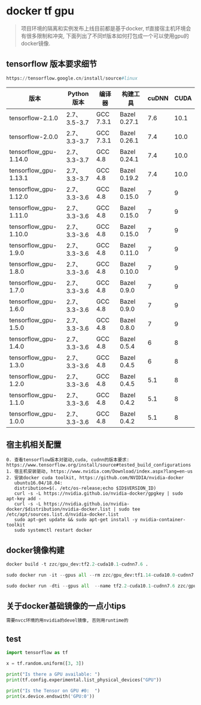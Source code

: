 # docker tf gpu
> 项目环境的隔离和实例发布上线目前都是基于docker, tf直接宿主机环境会有很多限制和冲突, 下面列出了不同tf版本如何打包成一个可以使用gpu的docker镜像.

## tensorflow 版本要求细节
```python
https://tensorflow.google.cn/install/source#linux
```

| 版本                  | Python 版本  | 编译器    | 构建工具     | cuDNN | CUDA |
| --------------------- | ------------ | --------- | ------------ | ----- | ---- |
| tensorflow-2.1.0      | 2.7、3.5-3.7 | GCC 7.3.1 | Bazel 0.27.1 | 7.6   | 10.1 |
| tensorflow-2.0.0      | 2.7、3.3-3.7 | GCC 7.3.1 | Bazel 0.26.1 | 7.4   | 10.0 |
| tensorflow_gpu-1.14.0 | 2.7、3.3-3.7 | GCC 4.8   | Bazel 0.24.1 | 7.4   | 10.0 |
| tensorflow_gpu-1.13.1 | 2.7、3.3-3.7 | GCC 4.8   | Bazel 0.19.2 | 7.4   | 10.0 |
| tensorflow_gpu-1.12.0 | 2.7、3.3-3.6 | GCC 4.8   | Bazel 0.15.0 | 7     | 9    |
| tensorflow_gpu-1.11.0 | 2.7、3.3-3.6 | GCC 4.8   | Bazel 0.15.0 | 7     | 9    |
| tensorflow_gpu-1.10.0 | 2.7、3.3-3.6 | GCC 4.8   | Bazel 0.15.0 | 7     | 9    |
| tensorflow_gpu-1.9.0  | 2.7、3.3-3.6 | GCC 4.8   | Bazel 0.11.0 | 7     | 9    |
| tensorflow_gpu-1.8.0  | 2.7、3.3-3.6 | GCC 4.8   | Bazel 0.10.0 | 7     | 9    |
| tensorflow_gpu-1.7.0  | 2.7、3.3-3.6 | GCC 4.8   | Bazel 0.9.0  | 7     | 9    |
| tensorflow_gpu-1.6.0  | 2.7、3.3-3.6 | GCC 4.8   | Bazel 0.9.0  | 7     | 9    |
| tensorflow_gpu-1.5.0  | 2.7、3.3-3.6 | GCC 4.8   | Bazel 0.8.0  | 7     | 9    |
| tensorflow_gpu-1.4.0  | 2.7、3.3-3.6 | GCC 4.8   | Bazel 0.5.4  | 6     | 8    |
| tensorflow_gpu-1.3.0  | 2.7、3.3-3.6 | GCC 4.8   | Bazel 0.4.5  | 6     | 8    |
| tensorflow_gpu-1.2.0  | 2.7、3.3-3.6 | GCC 4.8   | Bazel 0.4.5  | 5.1   | 8    |
| tensorflow_gpu-1.1.0  | 2.7、3.3-3.6 | GCC 4.8   | Bazel 0.4.2  | 5.1   | 8    |
| tensorflow_gpu-1.0.0  | 2.7、3.3-3.6 | GCC 4.8   | Bazel 0.4.2  | 5.1   | 8    |


## 宿主机相关配置
```
0. 查看tensorflow版本对驱动,cuda, cudnn的版本要求: https://www.tensorflow.org/install/source#tested_build_configurations
1. 宿主机安装驱动, https://www.nvidia.com/Download/index.aspx?lang=en-us
2. 安装docker cuda toolkit, https://github.com/NVIDIA/nvidia-docker
   ubuntu16.04/18.04:
   distribution=$(. /etc/os-release;echo $ID$VERSION_ID)
   curl -s -L https://nvidia.github.io/nvidia-docker/gpgkey | sudo apt-key add -
   curl -s -L https://nvidia.github.io/nvidia-docker/$distribution/nvidia-docker.list | sudo tee /etc/apt/sources.list.d/nvidia-docker.list
   sudo apt-get update && sudo apt-get install -y nvidia-container-toolkit
   sudo systemctl restart docker
```


## docker镜像构建
```python
docker build -t zzc/gpu_dev:tf2.2-cuda10.1-cudnn7.6 .

sudo docker run -it --gpus all --rm zzc/gpu_dev:tf1.14-cuda10.0-cudnn7.4

sudo docker run -dti --gpus all  --name tf2.2-cuda10.1-cudnn7.6 zzc/gpu_dev:tf2.2-cuda10.1-cudnn7.6
```

## 关于docker基础镜像的一点小tips
```python
需要nvcc环境的用nvidia的devel镜像, 否则用runtime的
```

## test
```python
import tensorflow as tf

x = tf.random.uniform([3, 3])

print("Is there a GPU available: ")
print(tf.config.experimental.list_physical_devices("GPU"))

print("Is the Tensor on GPU #0:  ")
print(x.device.endswith('GPU:0'))

```
